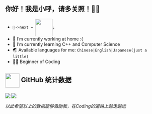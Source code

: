 ## 你好！我是小呼，请多关照！👋🏼

- `🐺->next = `<img align="center" src="https://user-images.githubusercontent.com/45611255/132380871-a2e55f4d-8eb4-4221-8cdc-f8f8d8399ddb.png" height="55" width="55"/>`;`
- 🔭 I’m currently working at home :(
- 🌱 I’m currently learning C++ and Computer Science
- 🌏 Available languages for me: `Chinese|English|Japanese(just a little)`
- 🐱‍💻 Beginner of Coding

<img align="center" src="https://user-images.githubusercontent.com/45611255/132380881-f4c3d7d2-dd60-44ef-bfe5-3b86e92a25f5.png" height="45" width="45"/>   GitHub 统计数据
---
<img align="left" src="https://github-readme-stats.vercel.app/api?username=DaDel7924&locale=cn&show_icons=true&theme=algolia" />     <img align="center" src="https://github-readme-stats.vercel.app/api/top-langs/?username=DaDel7924&locale=cn&show_icons=true&theme=blueberry" />

 *以此希望以上的数据能够激励我，在Coding的道路上越走越远*
